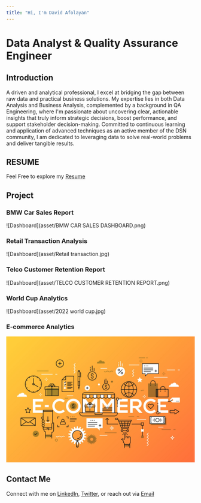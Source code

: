 ```yaml
---
title: "Hi, I'm David Afolayan"
---
```


# Data Analyst & Quality Assurance Engineer

## Introduction
A driven and analytical professional, I excel at bridging the gap between raw data and practical business solutions. My expertise lies in both Data Analysis and Business Analysis, complemented by a background in QA Engineering, where I'm passionate about uncovering clear, actionable insights that truly inform strategic decisions, boost performance, and support stakeholder decision-making. Committed to continuous learning and application of advanced techniques as an active member of the DSN community, I am dedicated to leveraging data to solve real-world problems and deliver tangible results.

## RESUME
Feel Free to explore my [Resume]()

## Project
### BMW Car Sales Report 
![Dashboard](asset/BMW CAR SALES DASHBOARD.png)

### Retail Transaction Analysis
![Dashboard](asset/Retail transaction.jpg)


### Telco Customer Retention Report
![Dashboard](asset/TELCO CUSTOMER RETENTION REPORT.png)


### World Cup Analytics
![Dashboard](asset/2022 world cup.jpg)


### E-commerce Analytics
![Dashboard](asset/E-Commerce.jpeg)


## Contact Me

Connect with me on [LinkedIn](), [Twitter](), or reach out via [Email]()
